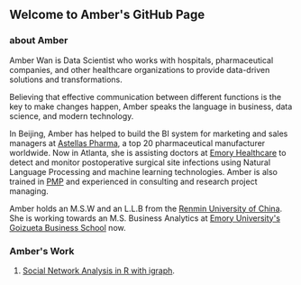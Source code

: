 ## Welcome to Amber's GitHub Page
### about Amber
Amber Wan is Data Scientist who works with hospitals, pharmaceutical companies, and other healthcare organizations to provide data-driven solutions and transformations. 

Believing that effective communication between different functions is the key to make changes happen, Amber speaks the language in business, data science, and modern technology.  

In Beijing, Amber has helped to build the BI system for marketing and sales managers at [Astellas Pharma](https://www.astellas.com/), a top 20 pharmaceutical manufacturer worldwide. Now in Atlanta, she is assisting doctors at [Emory Healthcare](https://www.emoryhealthcare.org/) to detect and monitor postoperative surgical site infections using Natural Language Processing and machine learning technologies. Amber is also trained in [PMP](https://www.pmi.org/certifications/types/project-management-pmp) and experienced in consulting and research project managing.  

Amber holds an M.S.W and an L.L.B from the [Renmin University of China](http://www.ruc.edu.cn/en). She is working towards an M.S. Business Analytics at [Emory University's Goizueta Business School](https://goizueta.emory.edu/) now.  

  

### Amber's Work
1. [Social Network Analysis in R with igraph](https://github.com/aw51244/Social-Network-Analysis).
